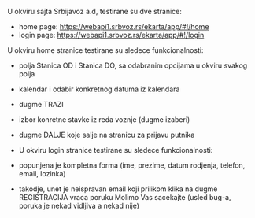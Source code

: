 U okviru sajta Srbijavoz a.d, testirane su dve stranice:
- home page: https://webapi1.srbvoz.rs/ekarta/app/#!/home
- login page: https://webapi1.srbvoz.rs/ekarta/app/#!/login

U okviru home stranice testirane su sledece funkcionalnosti:
- polja Stanica OD i Stanica DO, sa odabranim opcijama u okviru svakog polja
- kalendar i odabir konkretnog datuma iz kalendara
- dugme TRAZI
- izbor konretne stavke iz reda voznje (dugme izaberi)
- dugme DALJE koje salje na stranicu za prijavu putnika

- U okviru login stranice testirane su sledece funkcionalnosti:
- popunjena je kompletna forma (ime, prezime, datum rodjenja, telefon, email, lozinka)
- takodje, unet je neispravan email koji prilikom klika na dugme REGISTRACIJA vraca poruku Molimo Vas sacekajte (usled bug-a, poruka je nekad vidljiva a nekad nije)
